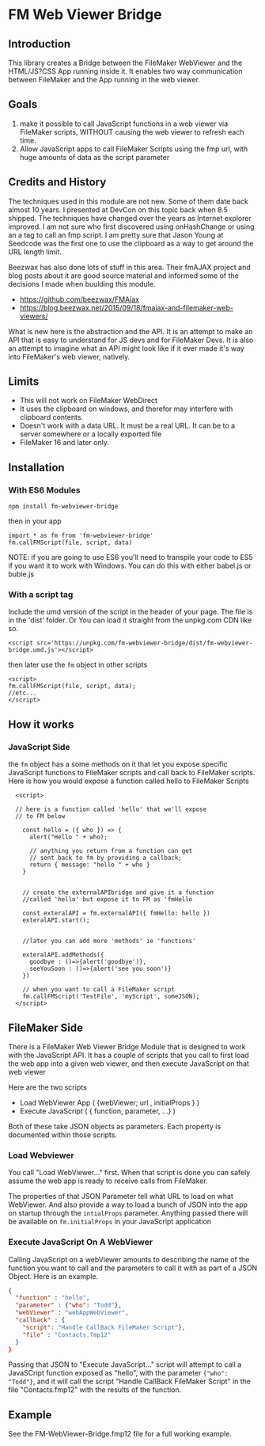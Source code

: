 # FM Web Viewer Bridge

## Introduction

This library creates a Bridge between the FileMaker WebViewer and the HTML/JS?CSS App running inside it. It enables two way communication between FileMaker and the App running in the web viewer.

## Goals

1.  make it possible to call JavaScript functions in a web viewer via FileMaker scripts, WITHOUT causing the web viewer to refresh each time.
1.  Allow JavaScript apps to call FileMaker Scripts using the fmp url, with huge amounts of data as the script parameter

## Credits and History
The techniques used in this module are not new. Some of them date back almost 10 years. I presented at DevCon on this topic back when 8.5 shipped. The techniques have changed over the years as Internet explorer improved. I am not sure who first discovered using onHashChange or using an a tag to call an fmp script. I am pretty sure that Jason Young at Seedcode was the first one to use the clipboard as a way to get around the URL length limit. 

Beezwax has also done lots of stuff in this area. Their fmAJAX project and blog posts about it are good source material and informed some of the decisions I made when buulding this module.

* https://github.com/beezwax/FMAjax
* https://blog.beezwax.net/2015/09/18/fmajax-and-filemaker-web-viewers/

What is new here is the abstraction and the API. It is an attempt to make an API that is easy to understand for JS devs and for FileMaker Devs. It is also an attempt to imagine what an API might look like if it ever made it's way into FileMaker's web viewer, natively.

## Limits

* This will not work on FileMaker WebDirect
* It uses the clipboard on windows, and therefor may interfere with clipboard contents.
* Doesn't work with a data URL. It must be a real URL. It can be to a server somewhere or a locally exported file
* FileMaker 16 and later only.

## Installation

### With ES6 Modules

```
npm install fm-webviewer-bridge
```

then in your app

```
import * as fm from 'fm-webviewer-bridge'
fm.callFMScript(file, script, data)
```

NOTE: if you are going to use ES6 you'll need to transpile your code to ES5 if you want it to work with Windows. You can do this with either babel.js or buble.js

### With a script tag

Include the umd version of the script in the header of your page. The file is in the 'dist' folder. Or You can load it straight from the unpkg.com CDN like so.

```
<script src='https://unpkg.com/fm-webviewer-bridge/dist/fm-webviewer-bridge.umd.js'></script>
```

then later use the `fm` object in other scripts

```
<script>
fm.callFMScript(file, script, data);
//etc...
</script>
```

## How it works

### JavaScript Side

the `fm` object has a some methods on it that let you expose specific JavaScript functions to FileMaker scripts and call back to FileMaker scripts. Here is how you would expose a function called hello to FileMaker Scripts

```
  <script>

  // here is a function called 'hello' that we'll expose
  // to FM below

    const hello = ({ who }) => {
      alert("Hello " + who);

      // anything you return from a function can get
      // sent back to fm by providing a callback;
      return { message: "hello " + who }
    }


    // create the externalAPIbridge and give it a function
    //called 'hello' but expose it to FM as 'fmHello

    const exteralAPI = fm.externalAPI({ fmHello: hello })
    exteralAPI.start();


    //later you can add more 'methods' ie 'functions'

    exteralAPI.addMethods({
      goodbye : ()=>{alert('goodbye')},
      seeYouSoon : ()=>{alert('see you soon')}
    })

    // when you want to call a FileMaker script
    fm.callFMScript('TestFile', 'myScript', someJSON);
  </script>
```

## FileMaker Side

There is a FileMaker Web Viewer Bridge Module that is designed to work with the JavaScript API. It has a couple of scripts that you call to first load the web app into a given web viewer, and then execute JavaScript on that web viewer

Here are the two scripts

* Load WebViewer App ( {webViewer; url , initialProps } )
* Execute JavaScript ( { function, parameter, ...} )

Both of these take JSON objects as parameters. Each property is documented within those scripts.

### Load Webviewer

You call "Load WebViewer..." first. When that script is done you can safely assume the web app is ready to receive calls from FileMaker.

The properties of that JSON Parameter tell what URL to load on what WebViewer. And also provide a way to load a bunch of JSON into the app on startup through the `intialProps` parameter. Anything passed there will be available on `fm.initialProps` in your JavaScript application

### Execute JavaScript On A WebViewer

Calling JavaScript on a webViewer amounts to describing the name of the function you want to call and the parameters to call it with as part of a JSON Object. Here is an example.

```json
{
  "function" : "hello",
  "parameter" : {"who": "Todd"},
  "webViewer" : "webAppWebViewer",
  "callback" : {
    "script": "Handle CallBack FileMaker Script"},
    "file" : "Contacts.fmp12"
  }
}
```

Passing that JSON to "Execute JavaScript..." script will attempt to call a JavaSCript function exposed as "hello", with the parameter `{"who": "Todd"}`, and it will call the script "Handle CallBack FileMaker Script" in the file "Contacts.fmp12" with the results of the function.

## Example

See the FM-WebViewer-Bridge.fmp12 file for a full working example.
